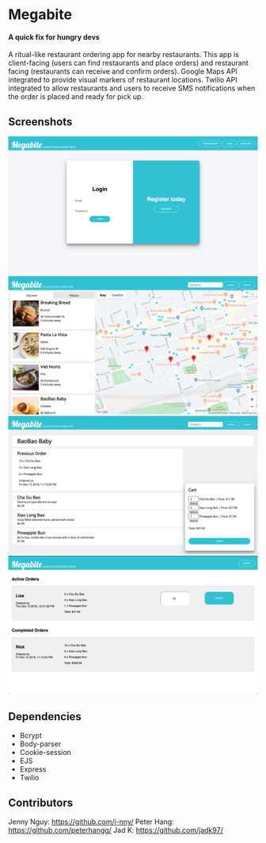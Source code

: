 # Megabite
#### A quick fix for hungry devs

A ritual-like restaurant ordering app for nearby restaurants. This app is client-facing (users can find restaurants and place orders) and restaurant facing (restaurants can receive and confirm orders). Google Maps API integrated to provide visual markers of restaurant locations. Twilio API integrated to allow restaurants and users to receive SMS notifications when the order is placed and ready for pick up.

## Screenshots

!["Screenshot of User/Restaurant Login Page"](https://github.com/j-nny/Megabite/blob/master/docs/user-login.png)
!["Screenshot of User Browse Page"](https://github.com/j-nny/Megabite/blob/master/docs/user-browse.png)
!["Screenshot of User Order Page"](https://github.com/j-nny/Megabite/blob/master/docs/user-order.png)
!["Screenshot of Restaurant Confirmation Page"](https://github.com/j-nny/Megabite/blob/master/docs/resto-orders.png)

## Dependencies

- Bcrypt
- Body-parser
- Cookie-session
- EJS
- Express
- Twilio

## Contributors

Jenny Nguy: https://github.com/j-nny/
Peter Hang: https://github.com/peterhangg/
Jad K: https://github.com/jadk97/
